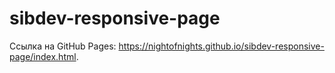 # sibdev-responsive-page

Ссылка на GitHub Pages: https://nightofnights.github.io/sibdev-responsive-page/index.html.
